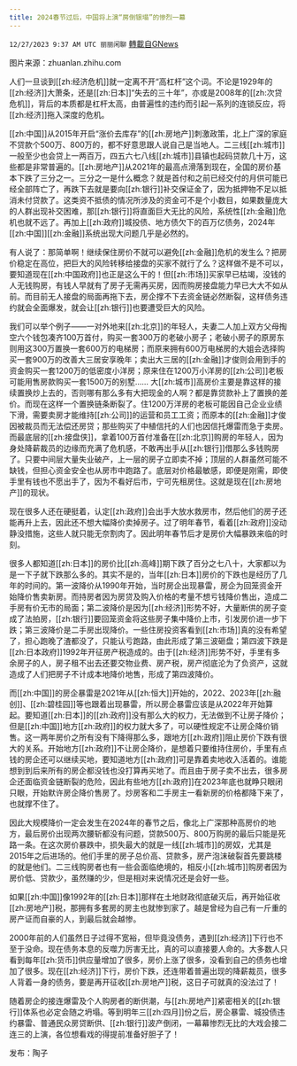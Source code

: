 ```yaml
---
title: 2024春节过后，中国将上演“房倒银塌”的惨烈一幕
---
```

`12/27/2023 9:37 AM UTC 丽丽闲聊` [轉載自GNews](https://gnews.org/articles/2156369)

图片来源：zhuanlan.zhihu.com

人们一旦谈到[[zh:经济危机]]就一定离不开“高杠杆”这个词。不论是1929年的[[zh:经济]]大萧条，还是[[zh:日本]]“失去的三十年”，亦或是2008年的[[zh:次贷危机]]，背后的本质都是杠杆太高，由普遍性的违约而引起一系列的连锁反应，将[[zh:经济]]拖入深度的危机。

[[zh:中国]]从2015年开启“涨价去库存”的[[zh:房地产]]刺激政策，北上广深的家庭不贷款个500万、800万的，都不好意思跟人说自己是当地人。二三线[[zh:城市]]一般至少也会贷上一两百万，四五六七八线[[zh:城市]]县镇也起码贷款几十万，这些都是非常普遍的。[[zh:房地产]]从2021年的最高点滑落到现在，全国的房价基本下跌了三分之一。三分之一是什么概念？就是首付和之前已经交付的月供可能已经全部阵亡了，再跌下去就是要向[[zh:银行]]补交保证金了，因为抵押物不足以抵消未付贷款了。这类资不抵债的情况所涉及的资金可不是个小数目，如果数量庞大的人群出现补交困难，那[[zh:银行]]将直面巨大无比的风险，系统性[[zh:金融]]危机也就不远了。再加上[[zh:政府]]城投债、地方债欠下的百万亿债务，2024年[[zh:中国]][[zh:金融]]系统出现大问题几乎是必然的。


有人说了：那简单啊！继续保住房价不就可以避免[[zh:金融]]危机的发生么？把房价稳定在高位，把巨大的风险转移给接盘的买家不就行了么？这样做不是不可以，要知道现在[[zh:中国政府]]也正是这么干的！但[[zh:市场]]买家早已枯竭，没钱的人无钱购房，有钱人早就有了房子无需再买房，因而购房接盘能力早已大大不如从前。而目前无人接盘的局面再拖下去，房企撑不下去资金链必然断裂，这样债务违约就会全面爆发，就会让[[zh:银行]]也要遭受巨大的风险。

我们可以举个例子——一对外地来[[zh:北京]]的年轻人，夫妻二人加上双方父母掏空六个钱包凑齐100万首付，购买一套300万的老破小房子；老破小房子的原房东则用这300万置换一套600万的电梯房；而原来拥有600万电梯房的大姐会选择购买一套900万的改善大三居安享晚年；卖出大三居的[[zh:金融]]才俊则会用到手的资金购买一套1200万的低密度小洋房；原来住在1200万小洋房的[[zh:公司]]老板可能用售房款购买一套1500万的别墅...... 大[[zh:城市]]高房价主要是靠这样的接续置换炒上去的，否则哪有那么多有大把现金的人啊？都是靠贷款补上了置换的差价。而现在这样一个置换链条断裂了。住1200万洋房的老板可能因自己企业业绩下滑，需要卖房才能维持[[zh:公司]]的运营和员工工资；而原本的[[zh:金融]]才俊因被裁员而无法偿还房贷；那些购买了中植信托的人们也因信托爆雷而急于卖房。而最底层的[[zh:接盘侠]]，拿着100万首付准备在[[zh:北京]]购房的年轻人，因为身处降薪裁员的边缘而充满了危机感，不敢再出手从[[zh:银行]]借那么多钱购房了。只要中间层大量失业破产，上一层的房子立即卖不掉；顶层的人群虽然可能不缺钱，但担心资金安全也从房市中跑路了。底层对价格最敏感，即便是刚需，即使手里有钱也不愿出手了，因为不看好后市，宁可先租房住。这就是现在[[zh:房地产]]的现状。

现在很多人还在硬挺着，认定[[zh:政府]]会出手大放水救房市，然后他们的房子还能再升上去，因此还不想大幅降价卖掉房子。过了明年春节，看着[[zh:政府]]没动静没措施，这些人就只能无奈割肉了。因此明年春节后才是房价大幅暴跌来临的时刻。

很多人都知道[[zh:日本]]的房价比[[zh:高峰]]期下跌了百分之七八十，大家都以为是一下子就下跌那么多的。其实不是的，当年[[zh:日本]]房价的下跌也是经历了几年的时间的。第一波降价从1990年开始，当时房企出现暴雷，房企为回笼资金开始降价售卖新房。而持房者因为房贷及购入价格的考量不想亏钱降价售出，造成二手房有价无市的局面；第二波降价是因为[[zh:经济]]形势不好，大量断供的房子变成了法拍房，[[zh:银行]]要回笼资金将这些房子集中降价上市，引发房价进一步下跌；第三波降价是二手房出现降价。一些住房投资客看到[[zh:市场]]真的没有希望了，担心跑晚了渣都没了，只能认亏跑路，由此形成了第三波砸盘；第四波下跌是[[zh:日本政府]]1992年开征房产税造成的。由于[[zh:经济]]形势不好，手里有多余房子的人，房子租不出去还要交物业费、房产税，房产彻底沦为了负资产，这就造成了人们把房子不计成本地降价地售，形成了第四波降价。

而[[zh:中国]]的房企暴雷是2021年从[[zh:恒大]]开始的，2022、2023年[[zh:融创]]、[[zh:碧桂园]]等也跟着出现暴雷，所以房企暴雷应该是从2022年开始算起。要知道[[zh:日本]]的[[zh:政府]]没有那么大的权力，无法做到不让房子降价；但是[[zh:中国]]地方[[zh:政府]]的权力就大多了，可以硬性规定不让房企降价销售。这一两年房价之所有没有下降得那么多，跟地方[[zh:政府]]阻止房价下跌有很大的关系。开始地方[[zh:政府]]不让房企降价，是想着只要维持住房价，手里有点钱的房企还可以继续买地，要知道地方[[zh:政府]]可是靠着卖地收入活着的。谁能想到到后来所有的房企都没钱也没打算再买地了。而且由于房子卖不出去，很多房企还面临资金链断裂的危险，因此有些地方[[zh:政府]]在2023年底也就睁只眼闭只眼，开始默许房企降价售房了。炒房客和二手房主一看新房的价格都降下来了，也就撑不住了。

因此大规模降价一定会发生在2024年的春节之后，像北上广深那种高房价的地方，最后房价出现两次腰斩都没有问题，贷款500万、800万购房的最后只能是死路一条。在这次房价暴跌中，损失最大的就是一线[[zh:城市]]的房奴，尤其是2015年之后进场的。他们手里的房子总价高、贷款多，房产泡沫破裂首先要跳楼的就是他们。二三线购房者也有一些会面临绝境的，相反小[[zh:城市]]购房者因为房价低、贷款少，虽然赚的少，但是相对来说情况还是会好一些。

如果[[zh:中国]]像1992年的[[zh:日本]]那样在土地财政彻底破灭后，再开始征收[[zh:房地产]]税，那拥有多套房的房主也就惨到家了。越是曾经为自己有一斤重的房产证而自豪的人，到最后就会越惨。

2000年前的人们虽然日子过得不宽裕，但毕竟没债务，遇到[[zh:经济]]下行也不至于没命。现在债务本息的反噬力厉害无比，真的可以直接要人命的。大多数人只看到每年[[zh:货币]]供应量增加了很多，房价上涨了很多，没看到自己的债务也增加了很多。现在[[zh:经济]]下行，房价下跌，还连带着普遍出现的降薪裁员，很多人背着一身的债务，要是再开征收[[zh:房地产]]税，这日子可就真的没法过了！

随着房企的接连爆雷及个人购房者的断供潮，与[[zh:房地产]]紧密相关的[[zh:银行]]体系也必定会随之坍塌。等到明年三[[zh:四月]]份之后，房企暴雷、城投债违约暴雷、普通民众房贷断供、[[zh:银行]]波产倒闭，一幕幕惨烈无比的大戏会接二连三的上演，各位想看戏的得提前准备好胆子了！

发布：陶子

